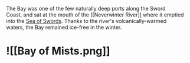 The Bay was one of the few naturally deep ports along the Sword Coast, and sat at the mouth of the [[Neverwinter River]] where it emptied into the [Sea of Swords](https://forgottenrealms.fandom.com/wiki/Sea_of_Swords "Sea of Swords"). Thanks to the river's volcanically-warmed waters, the Bay remained ice-free in the winter.
# ![[Bay of Mists.png]]